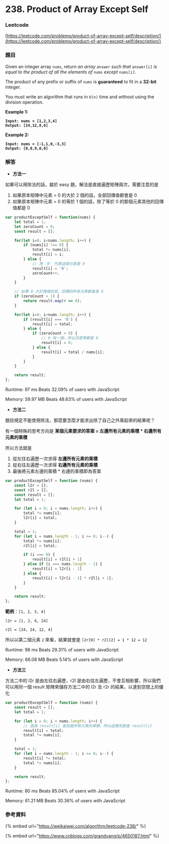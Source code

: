 # 238. Product of Array Except Self

### Leetcode

[https://leetcode.com/problems/product-of-array-except-self/description/](https://leetcode.com/problems/product-of-array-except-self/description/)

### 題目

Given an integer array `nums`, return _an array_ `answer` _such that_ `answer[i]` _is equal to the product of all the elements of_ `nums` _except_ `nums[i]`.

The product of any prefix or suffix of `nums` is **guaranteed** to fit in a **32-bit** integer.

You must write an algorithm that runs in `O(n)` time and without using the division operation.

&#x20;

**Example 1:**

<pre><code><strong>Input: nums = [1,2,3,4]
</strong><strong>Output: [24,12,8,6]
</strong></code></pre>

**Example 2:**

<pre><code><strong>Input: nums = [-1,1,0,-3,3]
</strong><strong>Output: [0,0,9,0,0]
</strong></code></pre>

### 解答 <a href="#ti-jie" id="ti-jie"></a>

* **方法一**

如果可以用除法的話，屬於 easy 題，解法是直接遍歷矩陣兩次，需要注意的是

1. 如果原本矩陣中元素 = 0 的大於 2 個的話，全部回傳值都會是 0
2. 如果原本矩陣中元素 = 0 的等於 1 個的話，除了等於 0 的那個元素其他的回傳值都是 0

```javascript
var productExceptSelf = function(nums) {
    let total = 1;
    let zeroCount = 0;
    const result = [];

    for(let i=0; i<nums.length; i++) {
        if (nums[i] !== 0) {
            total *= nums[i];
            result[i] = i;
        } else {
            // 用 '0' 代表這個元素是 0
            result[i] = '0';
            zeroCount++;
        }
    }

    // 如果 0 大於兩個的話，回傳的所有元素都會是 0
    if (zeroCount > 1) {
        return result.map(r => 0);
    }

    for(let i=0; i<nums.length; i++) {
        if (result[i] === '0') {
            result[i] = total;
        } else {
            if (zeroCount > 0) {
                // 0 有一個，所以怎麼乘都是 0
                result[i] = 0;
            } else {
                result[i] = total / nums[i];
            }
        }
    }

    return result;
};
```

Runtime: 97 ms Beats 32.09% of users with JavaScript

Memory: 59.97 MB Beats 48.63% of users with JavaScript

* **方法二**

題目規定不能使用除法，那麼要怎麼才能求出除了自己之外乘起來的結果呢？

有一個特殊的思考方向是 **某個元素要求的答案 = 左邊所有元素的乘積 \* 右邊所有元素的乘積**

所以方法就是

1. 從左往右遍歷一次求得 **左邊所有元素的乘積**
2. 從右往左遍歷一次求得 **右邊所有元素的乘積**
3. 最後將元素左邊的乘積 \* 右邊的乘積即為答案

```javascript
var productExceptSelf = function (nums) {
    const l2r = [];
    const r2l = [];
    const result = [];
    let total = 1;

    for (let i = 0; i < nums.length; i++) {
        total *= nums[i];
        l2r[i] = total;
    }

    total = 1;
    for (let i = nums.length - 1; i >= 0; i--) {
        total *= nums[i];
        r2l[i] = total;

        if (i === 0) {
            result[i] = r2l[i + 1]
        } else if (i === nums.length - 1) {
            result[i] = l2r[i - 1]
        } else {
            result[i] = l2r[i - 1] * r2l[i + 1];
        }
    }

    return result;
};
```

**範例**：`[1, 2, 3, 4]`

`l2r = [1, 2, 6, 24]`

`r2l = [24, 24, 12, 4]`

所以以第二個元素 `2` 來看，結果就會是 `l2r[0] * r2l[2] = 1 * 12 = 12`

Runtime: 98 ms Beats 29.31% of users with JavaScript

Memory: 66.08 MB Beats 5.14% of users with JavaScript

* **方法三**

方法二中的 l2r 是由左往右遍歷，r2l 是由右往左遍歷，不會互相影響，所以我們可以用同一個 result 矩陣來儲存方法二中的 l2r 及 r2r 的結果，以達到空間上的優化

```javascript
var productExceptSelf = function (nums) {
    const result = [];
    let total = 1;

    for (let i = 0; i < nums.length; i++) {
        // 因為 result[i] 是前面所有元素的乘積，所以這裡先賦值 result[i]
        result[i] = total;
        total *= nums[i];
    }

    total = 1;
    for (let i = nums.length - 1; i >= 0; i--) {
        result[i] *= total;
        total *= nums[i];
    }

    return result;
};
```

Runtime: 80 ms Beats 85.04% of users with JavaScript

Memory: 61.21 MB Beats 30.36% of users with JavaScript

### 參考資料

{% embed url="https://weikaiwei.com/algorithm/leetcode-238/" %}

{% embed url="https://www.cnblogs.com/grandyang/p/4650187.html" %}
